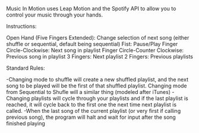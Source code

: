 Music In Motion uses Leap Motion and the Spotify API to allow you to control your music through your hands.

Instructions:

Open Hand (Five Fingers Extended): Change selection of next song (either shuffle or sequential, default being sequential) 
Fist: Pause/Play
Finger Circle-Clockwise: Next song in playlist
Finger Circle-Counter Clockwise: Previous song in playlist
3 Fingers: Next playlist 
2 Fingers: Previous playlists

Standard Rules: 

-Changing mode to shuffle will create a new shuffled playlist, and the next song to be played will be the first of that shuffled playlist. Changing mode from Sequential to Shufle will a similar thing  (modeled after iTunes)
-Changing playlists will cycle through your playlists and if the last playlist is reached, it will cycle back to the first one the next time next playlist is called.
-When the last song  of the current playlist (or very first if calling previous song), the program will halt and wait for input after the song finished playing

